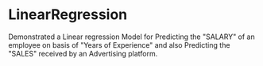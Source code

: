 # LinearRegression
Demonstrated a Linear regression Model for Predicting the "SALARY" of an employee on basis of "Years of Experience" and also Predicting the
"SALES" received by an Advertising platform.
